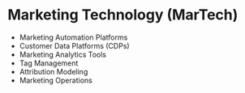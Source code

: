 # Marketing Technology (MarTech)

- Marketing Automation Platforms
- Customer Data Platforms (CDPs)
- Marketing Analytics Tools
- Tag Management
- Attribution Modeling
- Marketing Operations